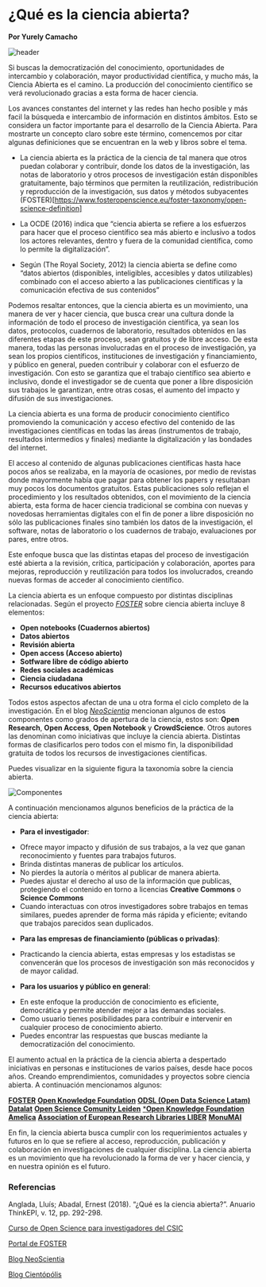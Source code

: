 # ¿Qué es la ciencia abierta?

**Por Yurely Camacho**

![header](header.png)

Si buscas la democratización del conocimiento, oportunidades de 
intercambio y colaboración, mayor productividad científica, y mucho
más, la Ciencia Abierta es el camino. La producción del
conocimiento científico se verá revolucionado gracias a esta forma
de hacer ciencia.

Los avances constantes del internet y las redes han hecho posible y
más facil la búsqueda e intercambio de información en distintos
ámbitos. Esto se considera un factor importante para el desarrollo de
la Ciencia Abierta. Para mostrarte un concepto claro sobre este
término, comencemos por citar algunas definiciones que se encuentran
en la web y libros sobre el tema.

- La ciencia abierta es la práctica de la ciencia de tal manera que
  otros puedan colaborar y contribuir, donde los datos de la
  investigación, las notas de laboratorio y otros procesos de
  investigación están disponibles gratuitamente, bajo términos que
  permiten la reutilización, redistribución y reproducción de la
  investigación, sus datos y métodos subyacentes
  (FOSTER)[https://www.fosteropenscience.eu/foster-taxonomy/open-science-definition]

- La OCDE (2016) indica que “ciencia abierta se refiere a los esfuerzos
  para hacer que el proceso científico sea más abierto e inclusivo a
  todos los actores relevantes, dentro y fuera de la comunidad
  científica, como lo permite la digitalización”.

- Según (The Royal Society, 2012) la ciencia abierta se define como
  “datos abiertos (disponibles, inteligibles, accesibles y datos
  utilizables) combinado con el acceso abierto a las publicaciones
  científicas y la comunicación efectiva de sus contenidos”

Podemos resaltar entonces, que la ciencia abierta es un movimiento, una
manera de ver y hacer ciencia, que busca crear una cultura donde la
información de todo el proceso de investigación científica, ya sean
los datos, protocolos, cuadernos de laboratorio, resultados obtenidos
en las diferentes etapas de este proceso, sean gratuitos y de libre
acceso. De esta manera, todas las personas involucradas en el proceso
de investigación, ya sean los propios científicos, instituciones de
investigación y financiamiento, y público en general, pueden
contribuir y colaborar con el esfuerzo de investigación. Con esto se
garantiza que el trabajo científico sea abierto e inclusivo, donde el
investigador se de cuenta que poner a libre disposición sus trabajos
le garantizan, entre otras cosas, el aumento del impacto y difusión de
sus investigaciones.

La ciencia abierta es una forma de producir conocimiento científico
promoviendo la comunicación y acceso efectivo del contenido de las
investigaciones científicas en todas las áreas (instrumentos de
trabajo, resultados intermedios y finales) mediante la digitalización
y las bondades del internet.

El acceso al contenido de algunas publicaciones científicas hasta hace
pocos años se realizaba, en la mayoría de ocasiones, por medio de
revistas donde mayormente había que pagar para obtener los papers y
resultaban muy pocos los documentos gratuitos. Estas publicaciones
solo reflejan el procedimiento y los resultados obtenidos, con el
movimiento de la ciencia abierta, esta forma de hacer ciencia
tradicional se combina con nuevas y novedosas herramientas digitales
con el fin de poner a libre disposición no sólo las publicaciones
finales sino también los datos de la investigación, el software, notas
de laboratorio o los cuadernos de trabajo, evaluaciones por pares, entre
otros.

Este enfoque busca que las distintas etapas del proceso de
investigación esté abierta a la revisión, crítica, participación y
colaboración, aportes para mejoras, reproducción y reutilización para
todos los involucrados, creando nuevas formas de acceder al
conocimiento científico.

La ciencia abierta es un enfoque compuesto por distintas disciplinas
relacionadas. Según el proyecto
[*FOSTER*](https://www.fosteropenscience.eu/) sobre ciencia abierta
incluye 8 elementos:

- **Open notebooks (Cuadernos abiertos)**
- **Datos abiertos**
- **Revisión abierta**
- **Open access (Acceso abierto)**
- **Sotfware libre de código abierto**
- **Redes sociales académicas**
- **Ciencia ciudadana**
- **Recursos educativos abiertos**

Todos estos aspectos afectan de una u otra forma el ciclo completo de
la investigación. En el blog [*NeoScientia*](https://neoscientia.com/ciencia-abierta/) mencionan
algunos de estos componentes como grados de apertura de la ciencia,
estos son: **Open Research**, **Open Access**, **Open Notebook** y
**CrowdScience**. Otros autores las denominan como iniciativas que
incluye la ciencia abierta. Distintas formas de clasificarlos pero
todos con el mismo fin, la disponibilidad gratuita de todos los
recursos de investigaciones científicas.

Puedes visualizar en la siguiente figura la taxonomía sobre la ciencia
abierta.

![Componentes](img/componentes.png)

A continuación mencionamos algunos beneficios de la práctica de la ciencia abierta:

* **Para el investigador**:

- Ofrece mayor impacto y difusión de sus trabajos, a la vez que ganan
  reconocimiento y fuentes para trabajos futuros.
- Brinda distintas maneras de publicar los artículos.
- No pierdes la autoría o méritos al publicar de manera abierta.
- Puedes ajustar el derecho al uso de la información que publicas,
  protegiendo el contenido en torno a licencias **Creative Commons** o
  **Science Commons**
- Cuando interactuas con otros investigadores sobre trabajos en temas
  similares, puedes aprender de forma más rápida y eficiente; evitando
  que trabajos parecidos sean duplicados.

* **Para las empresas de financiamiento (públicas o privadas)**:

- Practicando la ciencia abierta, estas empresas y los estadistas se
  convencerán que los procesos de investigación son más reconocidos y
  de mayor calidad.


* **Para los usuarios y público en general**:

- En este enfoque la producción de conocimiento es eficiente,
  democrática y permite atender mejor a las demandas
  sociales.
- Como usuario tienes posibilidades para contribuir e intervenir en
  cualquier proceso de conocimiento abierto.
- Puedes encontrar las respuestas que buscas mediante la
  democratización del conocimiento.

El aumento actual en la práctica de la ciencia abierta a despertado
iniciativas en personas e instituciones de varios países, desde hace
pocos años. Creando emprendimientos, comunidades y proyectos sobre
ciencia abierta. A continuación mencionamos algunos:

[**FOSTER**](https://www.fosteropenscience.eu/)
[**Open Knowledge Foundation**](https://okfn.org/)
[**ODSL (Open Data Science Latam)**](https://www.odsla.org/)
[**Datalat**](https://www.datalat.org/)
[**Open Science Comunity Leiden**](https://www.universiteitleiden.nl/open-science-community-leiden)
[***Open Knowledge Foundation**](https://okfn.org/)
[**Amelica**](http://amelica.org/)
[**Association of European Research Libraries LIBER**](https://libereurope.eu/)
[**MonuMAI**](https://*monumai.ugr.es/proyecto)

En fin, la ciencia abierta busca cumplir con los requerimientos
actuales y futuros en lo que se refiere al acceso, reproducción,
publicación y colaboración en investigaciones de cualquier disciplina.
La ciencia abierta es un movimiento que ha revolucionado la forma de
ver y hacer ciencia, y en nuestra opinión es el futuro.



### Referencias

Anglada, Lluís; Abadal, Ernest (2018). “¿Qué es la ciencia abierta?”. Anuario ThinkEPI, v. 12, pp.
292-298.

[Curso de Open Science para investigadores del CSIC](https://digital.csic.es/bitstream/10261/171854/1/Curso_Open_science_2018_DIGITALCSIC.pdf)

[Portal de FOSTER](https://www.fosteropenscience.eu/)

[Blog NeoScientia](https://neoscientia.com/ciencia-abierta/)

[Blog Cientópólis](https://www.cientopolis.org/ciencia-abierta/)
